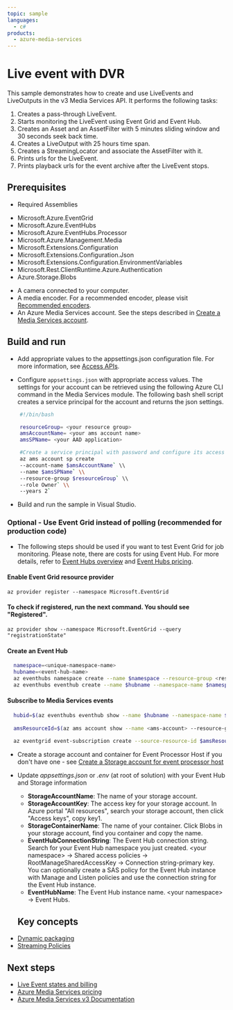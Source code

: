 ```yaml
---
topic: sample
languages:
  - c#
products:
  - azure-media-services
---
```


# Live event with DVR

This sample demonstrates how to create and use LiveEvents and LiveOutputs in the v3 Media Services API. It performs the following tasks:
1. Creates a pass-through LiveEvent.
1. Starts monitoring the LiveEvent using Event Grid and Event Hub.
1. Creates an Asset and an AssetFilter with 5 minutes sliding window and 30 seconds seek back time.
1. Creates a LiveOutput with 25 hours time span.
1. Creates a StreamingLocator and associate the AssetFilter with it.
1. Prints urls for the LiveEvent.
1. Prints playback urls for the event archive after the LiveEvent stops.

## Prerequisites

* Required Assemblies

- Microsoft.Azure.EventGrid
- Microsoft.Azure.EventHubs
- Microsoft.Azure.EventHubs.Processor
- Microsoft.Azure.Management.Media
- Microsoft.Extensions.Configuration
- Microsoft.Extensions.Configuration.Json
- Microsoft.Extensions.Configuration.EnvironmentVariables
- Microsoft.Rest.ClientRuntime.Azure.Authentication
- Azure.Storage.Blobs

* A camera connected to your computer.
* A media encoder. For a recommended encoder, please visit [Recommended encoders](https://docs.microsoft.com/en-us/azure/media-services/latest/recommended-on-premises-live-encoders).
* An Azure Media Services account. See the steps described in [Create a Media Services account](https://docs.microsoft.com/azure/media-services/latest/create-account-cli-quickstart).

## Build and run

* Add appropriate values to the appsettings.json configuration file. For more information, see [Access APIs](https://docs.microsoft.com/azure/media-services/latest/access-api-cli-how-to).

* Configure `appsettings.json` with appropriate access values. The settings for your account can be retrieved using the following Azure CLI command in the Media Services module. The following bash shell script creates a service principal for the account and returns the json settings.

```bash
    #!/bin/bash

    resourceGroup= <your resource group>
    amsAccountName= <your ams account name>
    amsSPName= <your AAD application>

    #Create a service principal with password and configure its access to an Azure Media Services account.
    az ams account sp create
    --account-name $amsAccountName` \\
    --name $amsSPName` \\
    --resource-group $resourceGroup` \\
    --role Owner` \\
    --years 2`
```

* Build and run the sample in Visual Studio.

### Optional - Use Event Grid instead of polling (recommended for production code)

* The following steps should be used if you want to test Event Grid for job monitoring. Please note, there are costs for using Event Hub. For more details, refer to [Event Hubs overview](https://azure.microsoft.com/en-in/pricing/details/event-hubs/) and [Event Hubs pricing](https://docs.microsoft.com/en-us/azure/event-hubs/event-hubs-faq#pricing).

#### Enable Event Grid resource provider

  `az provider register --namespace Microsoft.EventGrid`

#### To check if registered, run the next command. You should see "Registered".

  `az provider show --namespace Microsoft.EventGrid --query "registrationState"`

#### Create an Event Hub

```bash
  namespace=<unique-namespace-name>
  hubname=<event-hub-name>
  az eventhubs namespace create --name $namespace --resource-group <resource-group>
  az eventhubs eventhub create --name $hubname --namespace-name $namespace --resource-group <resource-group>
```

#### Subscribe to Media Services events

```bash
  hubid=$(az eventhubs eventhub show --name $hubname --namespace-name $namespace --resource-group <resource-group> --query id --output tsv)\
  
  amsResourceId=$(az ams account show --name <ams-account> --resource-group <resource-group> --query id --output tsv)\
  
  az eventgrid event-subscription create --source-resource-id $amsResourceId --name &lt;event-subscription-name&gt; --endpoint-type eventhub --endpoint $hubid
```


- Create a storage account and container for Event Processor Host if you don't have one - see [Create a Storage account for event processor host](https://docs.microsoft.com/en-us/azure/event-hubs/event-hubs-dotnet-standard-getstarted-send#create-a-storage-account-for-event-processor-host)

- Update *appsettings.json* or *.env* (at root of solution) with your Event Hub and Storage information
  - **StorageAccountName**: The name of your storage account.
  - **StorageAccountKey**: The access key for your storage account. In Azure portal "All resources", search your storage account, then click "Access keys", copy key1.
  - **StorageContainerName**: The name of your container. Click Blobs in your storage account, find you container and copy the name.
  - **EventHubConnectionString**: The Event Hub connection string. Search for your Event Hub namespace you just created. &lt;your namespace&gt; -&gt; Shared access policies -&gt; RootManageSharedAccessKey -&gt; Connection string-primary key. You can optionally create a SAS policy for the Event Hub instance with Manage and Listen policies and use the connection string for the Event Hub instance.
  - **EventHubName**: The Event Hub instance name.  &lt;your namespace&gt; -&gt; Event Hubs.

  ## Key concepts

* [Dynamic packaging](https://docs.microsoft.com/azure/media-services/latest/dynamic-packaging-overview)
* [Streaming Policies](https://docs.microsoft.com/azure/media-services/latest/streaming-policy-concept)

## Next steps

- [Live Event states and billing](https://docs.microsoft.com/en-us/azure/media-services/latest/live-event-states-billing)
- [Azure Media Services pricing](https://azure.microsoft.com/pricing/details/media-services/)
- [Azure Media Services v3 Documentation](https://docs.microsoft.com/azure/media-services/latest/)
